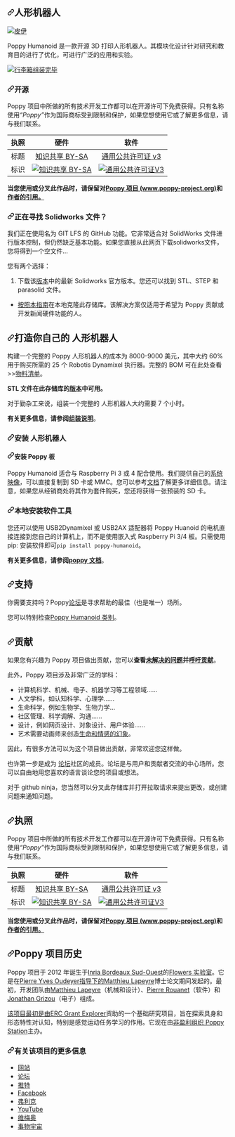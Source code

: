 <div class="Box-sc-g0xbh4-0 bJMeLZ js-snippet-clipboard-copy-unpositioned" data-hpc="true"><article class="markdown-body entry-content container-lg" itemprop="text"><h1 tabindex="-1" dir="auto"><a id="user-content-poppy-humanoid" class="anchor" aria-hidden="true" tabindex="-1" href="#poppy-humanoid"><svg class="octicon octicon-link" viewBox="0 0 16 16" version="1.1" width="16" height="16" aria-hidden="true"><path d="m7.775 3.275 1.25-1.25a3.5 3.5 0 1 1 4.95 4.95l-2.5 2.5a3.5 3.5 0 0 1-4.95 0 .751.751 0 0 1 .018-1.042.751.751 0 0 1 1.042-.018 1.998 1.998 0 0 0 2.83 0l2.5-2.5a2.002 2.002 0 0 0-2.83-2.83l-1.25 1.25a.751.751 0 0 1-1.042-.018.751.751 0 0 1-.018-1.042Zm-4.69 9.64a1.998 1.998 0 0 0 2.83 0l1.25-1.25a.751.751 0 0 1 1.042.018.751.751 0 0 1 .018 1.042l-1.25 1.25a3.5 3.5 0 1 1-4.95-4.95l2.5-2.5a3.5 3.5 0 0 1 4.95 0 .751.751 0 0 1-.018 1.042.751.751 0 0 1-1.042.018 1.998 1.998 0 0 0-2.83 0l-2.5 2.5a1.998 1.998 0 0 0 0 2.83Z"></path></svg></a><font style="vertical-align: inherit;"><font style="vertical-align: inherit;">人形机器人</font></font></h1>
<p dir="auto"><a href="https://pypi.python.org/pypi/poppy-humanoid/" rel="nofollow"><img src="https://camo.githubusercontent.com/f746fc0a92538f8e6da1f13d3ac4eac642a10a176a29303214d8f2ccfc371c79/68747470733a2f2f696d672e736869656c64732e696f2f707970692f762f706f7070792d68756d616e6f69642e737667" alt="皮伊" data-canonical-src="https://img.shields.io/pypi/v/poppy-humanoid.svg" style="max-width: 100%;"></a></p>
<p dir="auto"><font style="vertical-align: inherit;"><font style="vertical-align: inherit;">Poppy Humanoid 是一款开源 3D 打印人形机器人。</font><font style="vertical-align: inherit;">其模块化设计针对研究和教育目的进行了优化，可进行广泛的应用和实验。</font></font></p>
<p dir="auto"><a target="_blank" rel="noopener noreferrer" href="/poppy-project/poppy-humanoid/blob/master/doc/img/poppy-humanoid-github.jpg"><img src="/poppy-project/poppy-humanoid/raw/master/doc/img/poppy-humanoid-github.jpg" alt="行李箱组装完毕" style="max-width: 100%;"></a></p>
<h3 tabindex="-1" dir="auto"><a id="user-content-open-source" class="anchor" aria-hidden="true" tabindex="-1" href="#open-source"><svg class="octicon octicon-link" viewBox="0 0 16 16" version="1.1" width="16" height="16" aria-hidden="true"><path d="m7.775 3.275 1.25-1.25a3.5 3.5 0 1 1 4.95 4.95l-2.5 2.5a3.5 3.5 0 0 1-4.95 0 .751.751 0 0 1 .018-1.042.751.751 0 0 1 1.042-.018 1.998 1.998 0 0 0 2.83 0l2.5-2.5a2.002 2.002 0 0 0-2.83-2.83l-1.25 1.25a.751.751 0 0 1-1.042-.018.751.751 0 0 1-.018-1.042Zm-4.69 9.64a1.998 1.998 0 0 0 2.83 0l1.25-1.25a.751.751 0 0 1 1.042.018.751.751 0 0 1 .018 1.042l-1.25 1.25a3.5 3.5 0 1 1-4.95-4.95l2.5-2.5a3.5 3.5 0 0 1 4.95 0 .751.751 0 0 1-.018 1.042.751.751 0 0 1-1.042.018 1.998 1.998 0 0 0-2.83 0l-2.5 2.5a1.998 1.998 0 0 0 0 2.83Z"></path></svg></a><font style="vertical-align: inherit;"><font style="vertical-align: inherit;">开源</font></font></h3>
<p dir="auto"><font style="vertical-align: inherit;"><font style="vertical-align: inherit;">Poppy 项目中所做的所有技术开发工作都可以在开源许可下免费获得。</font><font style="vertical-align: inherit;">只有名称使用</font></font><em><font style="vertical-align: inherit;"><font style="vertical-align: inherit;">“Poppy”</font></font></em><font style="vertical-align: inherit;"><font style="vertical-align: inherit;">作为国际商标受到限制和保护，如果您想使用它或了解更多信息，请与我们联系。</font></font></p>
<table>
<thead>
<tr>
<th><font style="vertical-align: inherit;"><font style="vertical-align: inherit;">执照</font></font></th>
<th align="center"><font style="vertical-align: inherit;"><font style="vertical-align: inherit;">硬件</font></font></th>
<th align="center"><font style="vertical-align: inherit;"><font style="vertical-align: inherit;">软件</font></font></th>
</tr>
</thead>
<tbody>
<tr>
<td><font style="vertical-align: inherit;"><font style="vertical-align: inherit;">标题</font></font></td>
<td align="center"><a href="http://creativecommons.org/licenses/by-sa/4.0/" rel="nofollow"><font style="vertical-align: inherit;"><font style="vertical-align: inherit;">知识共享 BY-SA</font></font></a></td>
<td align="center"><a href="http://www.gnu.org/licenses/gpl.html" rel="nofollow"><font style="vertical-align: inherit;"><font style="vertical-align: inherit;">通用公共许可证 v3</font></font></a></td>
</tr>
<tr>
<td><font style="vertical-align: inherit;"><font style="vertical-align: inherit;">标识</font></font></td>
<td align="center"><a href="http://creativecommons.org/licenses/by-sa/4.0/" rel="nofollow"><img src="https://camo.githubusercontent.com/69e3e681f1cf6b155fc6148fc6d44d3fccc65dff25e654cba40733e10558bea9/68747470733a2f2f692e6372656174697665636f6d6d6f6e732e6f72672f6c2f62792d73612f342e302f38387833312e706e67" alt="知识共享 BY-SA" data-canonical-src="https://i.creativecommons.org/l/by-sa/4.0/88x31.png" style="max-width: 100%;"> </a></td>
<td align="center"><a href="http://www.gnu.org/licenses/gpl.html" rel="nofollow"><img src="https://camo.githubusercontent.com/b5af0f026487d402c8f34cb9ebbef2362b52769223ab998d85e393f04c310c1a/68747470733a2f2f7777772e676e752e6f72672f67726170686963732f67706c76332d38387833312e706e67" alt="通用公共许可证V3" data-canonical-src="https://www.gnu.org/graphics/gplv3-88x31.png" style="max-width: 100%;"></a></td>
</tr>
</tbody>
</table>
<p dir="auto"><strong><font style="vertical-align: inherit;"><font style="vertical-align: inherit;">当您使用或分叉此作品时，</font><font style="vertical-align: inherit;">请保留对</font></font><a href="https://www.poppy-project.org/" rel="nofollow"><font style="vertical-align: inherit;"><font style="vertical-align: inherit;">Poppy 项目 (www.poppy-project.org)</font></font></a><font style="vertical-align: inherit;"><font style="vertical-align: inherit;">和</font></font><a href="/poppy-project/poppy-humanoid/blob/master/doc/authors.md"><font style="vertical-align: inherit;"><font style="vertical-align: inherit;">作者的引用。</font></font></a><font style="vertical-align: inherit;"></font></strong></p>
<h3 tabindex="-1" dir="auto"><a id="user-content-looking-for-the-solidworks-files-" class="anchor" aria-hidden="true" tabindex="-1" href="#looking-for-the-solidworks-files-"><svg class="octicon octicon-link" viewBox="0 0 16 16" version="1.1" width="16" height="16" aria-hidden="true"><path d="m7.775 3.275 1.25-1.25a3.5 3.5 0 1 1 4.95 4.95l-2.5 2.5a3.5 3.5 0 0 1-4.95 0 .751.751 0 0 1 .018-1.042.751.751 0 0 1 1.042-.018 1.998 1.998 0 0 0 2.83 0l2.5-2.5a2.002 2.002 0 0 0-2.83-2.83l-1.25 1.25a.751.751 0 0 1-1.042-.018.751.751 0 0 1-.018-1.042Zm-4.69 9.64a1.998 1.998 0 0 0 2.83 0l1.25-1.25a.751.751 0 0 1 1.042.018.751.751 0 0 1 .018 1.042l-1.25 1.25a3.5 3.5 0 1 1-4.95-4.95l2.5-2.5a3.5 3.5 0 0 1 4.95 0 .751.751 0 0 1-.018 1.042.751.751 0 0 1-1.042.018 1.998 1.998 0 0 0-2.83 0l-2.5 2.5a1.998 1.998 0 0 0 0 2.83Z"></path></svg></a><font style="vertical-align: inherit;"><font style="vertical-align: inherit;">正在寻找 Solidworks 文件？</font></font></h3>
<p dir="auto"><font style="vertical-align: inherit;"><font style="vertical-align: inherit;">我们正在使用名为 GIT LFS 的 GitHub 功能。</font><font style="vertical-align: inherit;">它非常适合对 SolidWorks 文件进行版本控制，但仍然缺乏基本功能。</font><font style="vertical-align: inherit;">如果您直接从此网页下载solidworks文件，您将得到一个空文件...</font></font></p>
<p dir="auto"><font style="vertical-align: inherit;"><font style="vertical-align: inherit;">您有两个选择：</font></font></p>
<ol dir="auto">
<li><font style="vertical-align: inherit;"><font style="vertical-align: inherit;">下载该</font></font><a href="https://github.com/poppy-project/poppy-humanoid/releases"><font style="vertical-align: inherit;"><font style="vertical-align: inherit;">版本</font></font></a><font style="vertical-align: inherit;"><font style="vertical-align: inherit;">中的最新 Solidworks 官方版本。</font><font style="vertical-align: inherit;">您还可以找到 STL、STEP 和 parasolid 文件。</font></font></li>
</ol>
<ul dir="auto">
<li><font style="vertical-align: inherit;"></font><a href="/poppy-project/poppy-humanoid/blob/master/doc/en/cloning.md"><font style="vertical-align: inherit;"><font style="vertical-align: inherit;">按照本指南</font></font></a><font style="vertical-align: inherit;"><font style="vertical-align: inherit;">在本地克隆此存储库</font><font style="vertical-align: inherit;">。</font><font style="vertical-align: inherit;">该解决方案仅适用于希望为 Poppy 贡献或开发新闻硬件功能的人。</font></font></li>
</ul>
<h2 tabindex="-1" dir="auto"><a id="user-content-build-your-own-poppy-humanoid" class="anchor" aria-hidden="true" tabindex="-1" href="#build-your-own-poppy-humanoid"><svg class="octicon octicon-link" viewBox="0 0 16 16" version="1.1" width="16" height="16" aria-hidden="true"><path d="m7.775 3.275 1.25-1.25a3.5 3.5 0 1 1 4.95 4.95l-2.5 2.5a3.5 3.5 0 0 1-4.95 0 .751.751 0 0 1 .018-1.042.751.751 0 0 1 1.042-.018 1.998 1.998 0 0 0 2.83 0l2.5-2.5a2.002 2.002 0 0 0-2.83-2.83l-1.25 1.25a.751.751 0 0 1-1.042-.018.751.751 0 0 1-.018-1.042Zm-4.69 9.64a1.998 1.998 0 0 0 2.83 0l1.25-1.25a.751.751 0 0 1 1.042.018.751.751 0 0 1 .018 1.042l-1.25 1.25a3.5 3.5 0 1 1-4.95-4.95l2.5-2.5a3.5 3.5 0 0 1 4.95 0 .751.751 0 0 1-.018 1.042.751.751 0 0 1-1.042.018 1.998 1.998 0 0 0-2.83 0l-2.5 2.5a1.998 1.998 0 0 0 0 2.83Z"></path></svg></a><font style="vertical-align: inherit;"><font style="vertical-align: inherit;">打造你自己的 人形机器人</font></font></h2>
<p dir="auto"><font style="vertical-align: inherit;"><font style="vertical-align: inherit;">构建一个完整的 Poppy 人形机器人的成本为 8000-9000 美元，其中大约 60% 用于购买所需的 25 个 Robotis Dynamixel 执行器。</font><font style="vertical-align: inherit;">完整的 BOM 可在此处查看 &gt;&gt;</font></font><a href="https://docs.poppy-project.org/en/assembly-guides/poppy-humanoid/bom.html" rel="nofollow"><font style="vertical-align: inherit;"><font style="vertical-align: inherit;">物料清单</font></font></a><font style="vertical-align: inherit;"><font style="vertical-align: inherit;">。</font></font></p>
<p dir="auto"><strong><font style="vertical-align: inherit;"><font style="vertical-align: inherit;">STL 文件在此存储库的</font></font><a href="https://github.com/poppy-project/poppy-humanoid/releases"><font style="vertical-align: inherit;"><font style="vertical-align: inherit;">版本</font></font></a><font style="vertical-align: inherit;"><font style="vertical-align: inherit;">中可用。</font></font></strong></p>
<p dir="auto"><font style="vertical-align: inherit;"><font style="vertical-align: inherit;">对于勤杂工来说，组装一个完整的 人形机器人大约需要 7 个小时。</font></font></p>
<p dir="auto"><strong><font style="vertical-align: inherit;"><font style="vertical-align: inherit;">有关更多信息，请参阅</font></font><a href="https://docs.poppy-project.org/en/assembly-guides/poppy-humanoid/" rel="nofollow"><font style="vertical-align: inherit;"><font style="vertical-align: inherit;">组装说明</font></font></a></strong><font style="vertical-align: inherit;"><font style="vertical-align: inherit;">。</font></font></p>
<h3 tabindex="-1" dir="auto"><a id="user-content-install-poppy-humanoid" class="anchor" aria-hidden="true" tabindex="-1" href="#install-poppy-humanoid"><svg class="octicon octicon-link" viewBox="0 0 16 16" version="1.1" width="16" height="16" aria-hidden="true"><path d="m7.775 3.275 1.25-1.25a3.5 3.5 0 1 1 4.95 4.95l-2.5 2.5a3.5 3.5 0 0 1-4.95 0 .751.751 0 0 1 .018-1.042.751.751 0 0 1 1.042-.018 1.998 1.998 0 0 0 2.83 0l2.5-2.5a2.002 2.002 0 0 0-2.83-2.83l-1.25 1.25a.751.751 0 0 1-1.042-.018.751.751 0 0 1-.018-1.042Zm-4.69 9.64a1.998 1.998 0 0 0 2.83 0l1.25-1.25a.751.751 0 0 1 1.042.018.751.751 0 0 1 .018 1.042l-1.25 1.25a3.5 3.5 0 1 1-4.95-4.95l2.5-2.5a3.5 3.5 0 0 1 4.95 0 .751.751 0 0 1-.018 1.042.751.751 0 0 1-1.042.018 1.998 1.998 0 0 0-2.83 0l-2.5 2.5a1.998 1.998 0 0 0 0 2.83Z"></path></svg></a><font style="vertical-align: inherit;"><font style="vertical-align: inherit;">安装 人形机器人</font></font></h3>
<h4 tabindex="-1" dir="auto"><a id="user-content-install-a-poppy-board" class="anchor" aria-hidden="true" tabindex="-1" href="#install-a-poppy-board"><svg class="octicon octicon-link" viewBox="0 0 16 16" version="1.1" width="16" height="16" aria-hidden="true"><path d="m7.775 3.275 1.25-1.25a3.5 3.5 0 1 1 4.95 4.95l-2.5 2.5a3.5 3.5 0 0 1-4.95 0 .751.751 0 0 1 .018-1.042.751.751 0 0 1 1.042-.018 1.998 1.998 0 0 0 2.83 0l2.5-2.5a2.002 2.002 0 0 0-2.83-2.83l-1.25 1.25a.751.751 0 0 1-1.042-.018.751.751 0 0 1-.018-1.042Zm-4.69 9.64a1.998 1.998 0 0 0 2.83 0l1.25-1.25a.751.751 0 0 1 1.042.018.751.751 0 0 1 .018 1.042l-1.25 1.25a3.5 3.5 0 1 1-4.95-4.95l2.5-2.5a3.5 3.5 0 0 1 4.95 0 .751.751 0 0 1-.018 1.042.751.751 0 0 1-1.042.018 1.998 1.998 0 0 0-2.83 0l-2.5 2.5a1.998 1.998 0 0 0 0 2.83Z"></path></svg></a><font style="vertical-align: inherit;"><font style="vertical-align: inherit;">安装 Poppy 板</font></font></h4>
<p dir="auto"><font style="vertical-align: inherit;"><font style="vertical-align: inherit;">Poppy Humanoid 适合与 Raspberry Pi 3 或 4 配合使用。我们提供自己的</font></font><a href="https://github.com/poppy-project/poppy-humanoid/releases"><font style="vertical-align: inherit;"><font style="vertical-align: inherit;">系统映像</font></font></a><font style="vertical-align: inherit;"><font style="vertical-align: inherit;">，可以直接复制到 SD 卡或 MMC。</font><font style="vertical-align: inherit;">您可以参考</font></font><a href="http://docs.poppy-project.org/en/installation/burn-an-image-file.html" rel="nofollow"><font style="vertical-align: inherit;"><font style="vertical-align: inherit;">文档</font></font></a><font style="vertical-align: inherit;"><font style="vertical-align: inherit;">了解更多详细信息。</font><font style="vertical-align: inherit;">请注意，如果您从经销商处将其作为套件购买，您还将获得一张预装的 SD 卡。</font></font></p>
<h3 tabindex="-1" dir="auto"><a id="user-content-install-the-software-tools-locally" class="anchor" aria-hidden="true" tabindex="-1" href="#install-the-software-tools-locally"><svg class="octicon octicon-link" viewBox="0 0 16 16" version="1.1" width="16" height="16" aria-hidden="true"><path d="m7.775 3.275 1.25-1.25a3.5 3.5 0 1 1 4.95 4.95l-2.5 2.5a3.5 3.5 0 0 1-4.95 0 .751.751 0 0 1 .018-1.042.751.751 0 0 1 1.042-.018 1.998 1.998 0 0 0 2.83 0l2.5-2.5a2.002 2.002 0 0 0-2.83-2.83l-1.25 1.25a.751.751 0 0 1-1.042-.018.751.751 0 0 1-.018-1.042Zm-4.69 9.64a1.998 1.998 0 0 0 2.83 0l1.25-1.25a.751.751 0 0 1 1.042.018.751.751 0 0 1 .018 1.042l-1.25 1.25a3.5 3.5 0 1 1-4.95-4.95l2.5-2.5a3.5 3.5 0 0 1 4.95 0 .751.751 0 0 1-.018 1.042.751.751 0 0 1-1.042.018 1.998 1.998 0 0 0-2.83 0l-2.5 2.5a1.998 1.998 0 0 0 0 2.83Z"></path></svg></a><font style="vertical-align: inherit;"><font style="vertical-align: inherit;">本地安装软件工具</font></font></h3>
<p dir="auto"><font style="vertical-align: inherit;"><font style="vertical-align: inherit;">您还可以使用 USB2Dynamixel 或 USB2AX 适配器将 Poppy Huanoid 的电机直接连接到您自己的计算机上，而不是使用嵌入式 Raspberry Pi 3/4 板。</font><font style="vertical-align: inherit;">只需使用 pip: 安装软件即可</font></font><code>pip install poppy-humanoid</code><font style="vertical-align: inherit;"><font style="vertical-align: inherit;">。</font></font></p>
<p dir="auto"><strong><font style="vertical-align: inherit;"><font style="vertical-align: inherit;">有关更多信息，请参阅</font></font><a href="http://docs.poppy-project.org/en/installation/index.html" rel="nofollow"><font style="vertical-align: inherit;"><font style="vertical-align: inherit;">poppy 文档</font></font></a></strong><font style="vertical-align: inherit;"><font style="vertical-align: inherit;">。</font></font></p>
<h2 tabindex="-1" dir="auto"><a id="user-content-support" class="anchor" aria-hidden="true" tabindex="-1" href="#support"><svg class="octicon octicon-link" viewBox="0 0 16 16" version="1.1" width="16" height="16" aria-hidden="true"><path d="m7.775 3.275 1.25-1.25a3.5 3.5 0 1 1 4.95 4.95l-2.5 2.5a3.5 3.5 0 0 1-4.95 0 .751.751 0 0 1 .018-1.042.751.751 0 0 1 1.042-.018 1.998 1.998 0 0 0 2.83 0l2.5-2.5a2.002 2.002 0 0 0-2.83-2.83l-1.25 1.25a.751.751 0 0 1-1.042-.018.751.751 0 0 1-.018-1.042Zm-4.69 9.64a1.998 1.998 0 0 0 2.83 0l1.25-1.25a.751.751 0 0 1 1.042.018.751.751 0 0 1 .018 1.042l-1.25 1.25a3.5 3.5 0 1 1-4.95-4.95l2.5-2.5a3.5 3.5 0 0 1 4.95 0 .751.751 0 0 1-.018 1.042.751.751 0 0 1-1.042.018 1.998 1.998 0 0 0-2.83 0l-2.5 2.5a1.998 1.998 0 0 0 0 2.83Z"></path></svg></a><font style="vertical-align: inherit;"><font style="vertical-align: inherit;">支持</font></font></h2>
<p dir="auto"><font style="vertical-align: inherit;"><font style="vertical-align: inherit;">你需要支持吗？</font><font style="vertical-align: inherit;">Poppy</font></font><a href="https://forum.poppy-project.org" rel="nofollow"><font style="vertical-align: inherit;"><font style="vertical-align: inherit;">论坛</font></font></a><font style="vertical-align: inherit;"><font style="vertical-align: inherit;">是寻求帮助的最佳（也是唯一）场所。</font></font></p>
<p dir="auto"><font style="vertical-align: inherit;"><font style="vertical-align: inherit;">您可以特别检查</font></font><a href="https://forum.poppy-project.org/c/poppy-creatures/humanoid" rel="nofollow"><font style="vertical-align: inherit;"><font style="vertical-align: inherit;">Poppy Humanoid 类别</font></font></a><font style="vertical-align: inherit;"><font style="vertical-align: inherit;">。</font></font></p>
<h2 tabindex="-1" dir="auto"><a id="user-content-contribution" class="anchor" aria-hidden="true" tabindex="-1" href="#contribution"><svg class="octicon octicon-link" viewBox="0 0 16 16" version="1.1" width="16" height="16" aria-hidden="true"><path d="m7.775 3.275 1.25-1.25a3.5 3.5 0 1 1 4.95 4.95l-2.5 2.5a3.5 3.5 0 0 1-4.95 0 .751.751 0 0 1 .018-1.042.751.751 0 0 1 1.042-.018 1.998 1.998 0 0 0 2.83 0l2.5-2.5a2.002 2.002 0 0 0-2.83-2.83l-1.25 1.25a.751.751 0 0 1-1.042-.018.751.751 0 0 1-.018-1.042Zm-4.69 9.64a1.998 1.998 0 0 0 2.83 0l1.25-1.25a.751.751 0 0 1 1.042.018.751.751 0 0 1 .018 1.042l-1.25 1.25a3.5 3.5 0 1 1-4.95-4.95l2.5-2.5a3.5 3.5 0 0 1 4.95 0 .751.751 0 0 1-.018 1.042.751.751 0 0 1-1.042.018 1.998 1.998 0 0 0-2.83 0l-2.5 2.5a1.998 1.998 0 0 0 0 2.83Z"></path></svg></a><font style="vertical-align: inherit;"><font style="vertical-align: inherit;">贡献</font></font></h2>
<p dir="auto"><font style="vertical-align: inherit;"><font style="vertical-align: inherit;">如果您有兴趣为 Poppy 项目做出贡献，您可以</font></font><strong><font style="vertical-align: inherit;"><font style="vertical-align: inherit;">查看</font></font><a href="https://github.com/poppy-project/poppy-humanoid/issues"><font style="vertical-align: inherit;"><font style="vertical-align: inherit;">未解决的问题</font></font></a><font style="vertical-align: inherit;"><font style="vertical-align: inherit;">并</font></font><a href="https://forum.poppy-project.org/tags/call-for-contributions" rel="nofollow"><font style="vertical-align: inherit;"><font style="vertical-align: inherit;">呼吁贡献</font></font></a></strong><font style="vertical-align: inherit;"><font style="vertical-align: inherit;">。</font></font></p>
<p dir="auto"><font style="vertical-align: inherit;"><font style="vertical-align: inherit;">此外，Poppy 项目涉及非常广泛的学科：</font></font></p>
<ul dir="auto">
<li><font style="vertical-align: inherit;"><font style="vertical-align: inherit;">计算机科学、机械、电子、机器学习等工程领域......</font></font></li>
<li><font style="vertical-align: inherit;"><font style="vertical-align: inherit;">人文学科，如认知科学、心理学……</font></font></li>
<li><font style="vertical-align: inherit;"><font style="vertical-align: inherit;">生命科学，例如生物学、生物力学...</font></font></li>
<li><font style="vertical-align: inherit;"><font style="vertical-align: inherit;">社区管理、科学调解、沟通……</font></font></li>
<li><font style="vertical-align: inherit;"><font style="vertical-align: inherit;">设计，例如网页设计、对象设计、用户体验……</font></font></li>
<li><font style="vertical-align: inherit;"><font style="vertical-align: inherit;">艺术需要动画师来创造</font></font><a href="http://en.wikipedia.org/wiki/Disney_Animation:_The_Illusion_of_Life" rel="nofollow"><font style="vertical-align: inherit;"><font style="vertical-align: inherit;">生命和情感的幻象</font></font></a><font style="vertical-align: inherit;"><font style="vertical-align: inherit;">。</font></font></li>
</ul>
<p dir="auto"><font style="vertical-align: inherit;"><font style="vertical-align: inherit;">因此，有很多方法可以为这个项目做出贡献，非常欢迎您这样做。</font></font></p>
<p dir="auto"><font style="vertical-align: inherit;"><font style="vertical-align: inherit;">也许第一步是成为 </font></font><a href="https://forum.poppy-project.org" rel="nofollow"><font style="vertical-align: inherit;"><font style="vertical-align: inherit;">论坛</font></font></a><font style="vertical-align: inherit;"><font style="vertical-align: inherit;">社区的成员。</font><font style="vertical-align: inherit;">论坛是与用户和贡献者交流的中心场所。</font><font style="vertical-align: inherit;">您可以自由地用您喜欢的语言谈论您的项目或想法。</font></font></p>
<p dir="auto"><font style="vertical-align: inherit;"><font style="vertical-align: inherit;">对于 github ninja，您当然可以分叉此存储库并打开拉取请求来提出更改，或创建问题来通知问题。</font></font></p>
<h2 tabindex="-1" dir="auto"><a id="user-content-license" class="anchor" aria-hidden="true" tabindex="-1" href="#license"><svg class="octicon octicon-link" viewBox="0 0 16 16" version="1.1" width="16" height="16" aria-hidden="true"><path d="m7.775 3.275 1.25-1.25a3.5 3.5 0 1 1 4.95 4.95l-2.5 2.5a3.5 3.5 0 0 1-4.95 0 .751.751 0 0 1 .018-1.042.751.751 0 0 1 1.042-.018 1.998 1.998 0 0 0 2.83 0l2.5-2.5a2.002 2.002 0 0 0-2.83-2.83l-1.25 1.25a.751.751 0 0 1-1.042-.018.751.751 0 0 1-.018-1.042Zm-4.69 9.64a1.998 1.998 0 0 0 2.83 0l1.25-1.25a.751.751 0 0 1 1.042.018.751.751 0 0 1 .018 1.042l-1.25 1.25a3.5 3.5 0 1 1-4.95-4.95l2.5-2.5a3.5 3.5 0 0 1 4.95 0 .751.751 0 0 1-.018 1.042.751.751 0 0 1-1.042.018 1.998 1.998 0 0 0-2.83 0l-2.5 2.5a1.998 1.998 0 0 0 0 2.83Z"></path></svg></a><font style="vertical-align: inherit;"><font style="vertical-align: inherit;">执照</font></font></h2>
<p dir="auto"><font style="vertical-align: inherit;"><font style="vertical-align: inherit;">Poppy 项目中所做的所有技术开发工作都可以在开源许可下免费获得。</font><font style="vertical-align: inherit;">只有名称使用</font></font><em><font style="vertical-align: inherit;"><font style="vertical-align: inherit;">“Poppy”</font></font></em><font style="vertical-align: inherit;"><font style="vertical-align: inherit;">作为国际商标受到限制和保护，如果您想使用它或了解更多信息，请与我们联系。</font></font></p>
<table>
<thead>
<tr>
<th><font style="vertical-align: inherit;"><font style="vertical-align: inherit;">执照</font></font></th>
<th align="center"><font style="vertical-align: inherit;"><font style="vertical-align: inherit;">硬件</font></font></th>
<th align="center"><font style="vertical-align: inherit;"><font style="vertical-align: inherit;">软件</font></font></th>
</tr>
</thead>
<tbody>
<tr>
<td><font style="vertical-align: inherit;"><font style="vertical-align: inherit;">标题</font></font></td>
<td align="center"><a href="http://creativecommons.org/licenses/by-sa/4.0/" rel="nofollow"><font style="vertical-align: inherit;"><font style="vertical-align: inherit;">知识共享 BY-SA</font></font></a></td>
<td align="center"><a href="http://www.gnu.org/licenses/gpl.html" rel="nofollow"><font style="vertical-align: inherit;"><font style="vertical-align: inherit;">通用公共许可证 v3</font></font></a></td>
</tr>
<tr>
<td><font style="vertical-align: inherit;"><font style="vertical-align: inherit;">标识</font></font></td>
<td align="center"><a href="http://creativecommons.org/licenses/by-sa/4.0/" rel="nofollow"><img src="https://camo.githubusercontent.com/69e3e681f1cf6b155fc6148fc6d44d3fccc65dff25e654cba40733e10558bea9/68747470733a2f2f692e6372656174697665636f6d6d6f6e732e6f72672f6c2f62792d73612f342e302f38387833312e706e67" alt="知识共享 BY-SA" data-canonical-src="https://i.creativecommons.org/l/by-sa/4.0/88x31.png" style="max-width: 100%;"> </a></td>
<td align="center"><a href="http://www.gnu.org/licenses/gpl.html" rel="nofollow"><img src="https://camo.githubusercontent.com/b5af0f026487d402c8f34cb9ebbef2362b52769223ab998d85e393f04c310c1a/68747470733a2f2f7777772e676e752e6f72672f67726170686963732f67706c76332d38387833312e706e67" alt="通用公共许可证V3" data-canonical-src="https://www.gnu.org/graphics/gplv3-88x31.png" style="max-width: 100%;"></a></td>
</tr>
</tbody>
</table>
<p dir="auto"><strong><font style="vertical-align: inherit;"><font style="vertical-align: inherit;">当您使用或分叉此作品时，</font><font style="vertical-align: inherit;">请保留对</font></font><a href="https://www.poppy-project.org/" rel="nofollow"><font style="vertical-align: inherit;"><font style="vertical-align: inherit;">Poppy 项目 (www.poppy-project.org)</font></font></a><font style="vertical-align: inherit;"><font style="vertical-align: inherit;">和</font></font><a href="/poppy-project/poppy-humanoid/blob/master/doc/authors.md"><font style="vertical-align: inherit;"><font style="vertical-align: inherit;">作者的引用。</font></font></a><font style="vertical-align: inherit;"></font></strong></p>
<h2 tabindex="-1" dir="auto"><a id="user-content-the-poppy-project-history" class="anchor" aria-hidden="true" tabindex="-1" href="#the-poppy-project-history"><svg class="octicon octicon-link" viewBox="0 0 16 16" version="1.1" width="16" height="16" aria-hidden="true"><path d="m7.775 3.275 1.25-1.25a3.5 3.5 0 1 1 4.95 4.95l-2.5 2.5a3.5 3.5 0 0 1-4.95 0 .751.751 0 0 1 .018-1.042.751.751 0 0 1 1.042-.018 1.998 1.998 0 0 0 2.83 0l2.5-2.5a2.002 2.002 0 0 0-2.83-2.83l-1.25 1.25a.751.751 0 0 1-1.042-.018.751.751 0 0 1-.018-1.042Zm-4.69 9.64a1.998 1.998 0 0 0 2.83 0l1.25-1.25a.751.751 0 0 1 1.042.018.751.751 0 0 1 .018 1.042l-1.25 1.25a3.5 3.5 0 1 1-4.95-4.95l2.5-2.5a3.5 3.5 0 0 1 4.95 0 .751.751 0 0 1-.018 1.042.751.751 0 0 1-1.042.018 1.998 1.998 0 0 0-2.83 0l-2.5 2.5a1.998 1.998 0 0 0 0 2.83Z"></path></svg></a><font style="vertical-align: inherit;"><font style="vertical-align: inherit;">Poppy 项目历史</font></font></h2>
<p dir="auto"><font style="vertical-align: inherit;"><font style="vertical-align: inherit;">Poppy 项目于 2012 年诞生于</font><a href="http://www.inria.fr/en/centre/bordeaux" rel="nofollow"><font style="vertical-align: inherit;">Inria Bordeaux Sud-Ouest</font></a><font style="vertical-align: inherit;">的</font></font><a href="https://flowers.inria.fr/" rel="nofollow"><font style="vertical-align: inherit;"><font style="vertical-align: inherit;">Flowers 实验室</font></font></a><font style="vertical-align: inherit;"><font style="vertical-align: inherit;">。</font><font style="vertical-align: inherit;">它是在</font><a href="http://www.pyoudeyer.com/" rel="nofollow"><font style="vertical-align: inherit;">Pierre Yves Oudeyer指导下的</font></a><a href="https://github.com/matthieu-lapeyre"><font style="vertical-align: inherit;">Matthieu Lapeyre</font></a><font style="vertical-align: inherit;">博士论文期间发起的</font><font style="vertical-align: inherit;">。</font><font style="vertical-align: inherit;">最初，开发团队由</font><a href="https://github.com/matthieu-lapeyre"><font style="vertical-align: inherit;">Matthieu Lapeyre</font></a><font style="vertical-align: inherit;">（机械和设计）、</font><a href="https://github.com/pierre-rouanet"><font style="vertical-align: inherit;">Pierre Rouanet</font></a><font style="vertical-align: inherit;">（软件）和</font><a href="http://jgrizou.com/" rel="nofollow"><font style="vertical-align: inherit;">Jonathan Grizou</font></a><font style="vertical-align: inherit;">（电子）组成。</font></font><a href="http://www.inria.fr/en/centre/bordeaux" rel="nofollow"><font style="vertical-align: inherit;"></font></a><font style="vertical-align: inherit;"></font><a href="https://github.com/matthieu-lapeyre"><font style="vertical-align: inherit;"></font></a><font style="vertical-align: inherit;"></font><a href="http://www.pyoudeyer.com/" rel="nofollow"><font style="vertical-align: inherit;"></font></a><font style="vertical-align: inherit;"></font><a href="https://github.com/matthieu-lapeyre"><font style="vertical-align: inherit;"></font></a><font style="vertical-align: inherit;"></font><a href="https://github.com/pierre-rouanet"><font style="vertical-align: inherit;"></font></a><font style="vertical-align: inherit;"></font><a href="http://jgrizou.com/" rel="nofollow"><font style="vertical-align: inherit;"></font></a><font style="vertical-align: inherit;"></font></p>
<p dir="auto"><font style="vertical-align: inherit;"></font><a href="http://erc.europa.eu/" rel="nofollow"><font style="vertical-align: inherit;"><font style="vertical-align: inherit;">该项目最初是由ERC Grant Explorer</font></font></a><font style="vertical-align: inherit;"><font style="vertical-align: inherit;">资助的一个基础研究项目，</font><font style="vertical-align: inherit;">旨在探索具身和形态特性对认知，特别是感觉运动任务学习的作用。</font><font style="vertical-align: inherit;">它现在由</font></font><a href="https://www.poppy-station.org/en" rel="nofollow"><font style="vertical-align: inherit;"><font style="vertical-align: inherit;">非盈利组织 Poppy Station</font></font></a><font style="vertical-align: inherit;"><font style="vertical-align: inherit;">主办。</font></font></p>
<h3 tabindex="-1" dir="auto"><a id="user-content-more-on-the-project" class="anchor" aria-hidden="true" tabindex="-1" href="#more-on-the-project"><svg class="octicon octicon-link" viewBox="0 0 16 16" version="1.1" width="16" height="16" aria-hidden="true"><path d="m7.775 3.275 1.25-1.25a3.5 3.5 0 1 1 4.95 4.95l-2.5 2.5a3.5 3.5 0 0 1-4.95 0 .751.751 0 0 1 .018-1.042.751.751 0 0 1 1.042-.018 1.998 1.998 0 0 0 2.83 0l2.5-2.5a2.002 2.002 0 0 0-2.83-2.83l-1.25 1.25a.751.751 0 0 1-1.042-.018.751.751 0 0 1-.018-1.042Zm-4.69 9.64a1.998 1.998 0 0 0 2.83 0l1.25-1.25a.751.751 0 0 1 1.042.018.751.751 0 0 1 .018 1.042l-1.25 1.25a3.5 3.5 0 1 1-4.95-4.95l2.5-2.5a3.5 3.5 0 0 1 4.95 0 .751.751 0 0 1-.018 1.042.751.751 0 0 1-1.042.018 1.998 1.998 0 0 0-2.83 0l-2.5 2.5a1.998 1.998 0 0 0 0 2.83Z"></path></svg></a><font style="vertical-align: inherit;"><font style="vertical-align: inherit;">有关该项目的更多信息</font></font></h3>
<ul dir="auto">
<li><a href="https://www.poppy-project.org" rel="nofollow"><font style="vertical-align: inherit;"><font style="vertical-align: inherit;">网站</font></font></a></li>
<li><a href="https://forum.poppy-project.org" rel="nofollow"><font style="vertical-align: inherit;"><font style="vertical-align: inherit;">论坛</font></font></a></li>
<li><a href="https://twitter.com/poppy_project" rel="nofollow"><font style="vertical-align: inherit;"><font style="vertical-align: inherit;">推特</font></font></a></li>
<li><a href="https://www.facebook.com/poppycommunity/" rel="nofollow"><font style="vertical-align: inherit;"><font style="vertical-align: inherit;">Facebook</font></font></a></li>
<li><a href="https://www.flickr.com/photos/poppy-project" rel="nofollow"><font style="vertical-align: inherit;"><font style="vertical-align: inherit;">弗利克</font></font></a></li>
<li><a href="https://www.youtube.com/channel/UC3iVGSr-vMgnFlIfPBH2p7Q" rel="nofollow"><font style="vertical-align: inherit;"><font style="vertical-align: inherit;">YouTube</font></font></a></li>
<li><a href="https://vimeo.com/poppyproject/videos" rel="nofollow"><font style="vertical-align: inherit;"><font style="vertical-align: inherit;">维梅奥</font></font></a></li>
<li><a href="http://www.thingiverse.com/poppy_project/" rel="nofollow"><font style="vertical-align: inherit;"><font style="vertical-align: inherit;">事物宇宙</font></font></a></li>
</ul>
</article></div>
